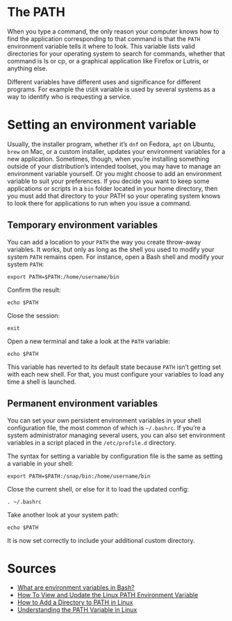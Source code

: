 # The PATH
When you type a command, the only reason your computer knows how to find the application corresponding to that command is that the `PATH` environment variable tells it where to look. This variable lists valid directories for your operating system to search for commands, whether that command is ls or cp, or a graphical application like Firefox or Lutris, or anything else.

Different variables have different uses and significance for different programs. For example the `USER` variable is used by several systems as a way to identify who is requesting a service.

# Setting an environment variable

Usually, the installer program, whether it’s `dnf` on Fedora, `apt` on Ubuntu, `brew` on Mac, or a custom installer, updates your environment variables for a new application. Sometimes, though, when you’re installing something outside of your distribution’s intended toolset, you may have to manage an environment variable yourself. Or you might choose to add an environment variable to suit your preferences. If you decide you want to keep some applications or scripts in a `bin` folder located in your home directory, then you must add that directory to your PATH so your operating system knows to look there for applications to run when you issue a command.

## Temporary environment variables

You can add a location to your `PATH` the way you create throw-away variables. It works, but only as long as the shell you used to modify your system `PATH` remains open. For instance, open a Bash shell and modify your system `PATH`:

```export PATH=$PATH:/home/username/bin```

Confirm the result:

```echo $PATH```

Close the session:

`exit`

Open a new terminal and take a look at the `PATH` variable:

`echo $PATH`

This variable has reverted to its default state because `PATH` isn’t getting set with each new shell. For that, you must configure your variables to load any time a shell is launched.

## Permanent environment variables
You can set your own persistent environment variables in your shell configuration file, the most common of which is `~/.bashrc`. If you’re a system administrator managing several users, you can also set environment variables in a script placed in the `/etc/profile.d` directory.

The syntax for setting a variable by configuration file is the same as setting a variable in your shell:


`export PATH=$PATH:/snap/bin:/home/username/bin`

Close the current shell, or else for it to load the updated config:

`. ~/.bashrc`

Take another look at your system path:

`echo $PATH`

It is now set correctly to include your additional custom directory.

# Sources
* [What are environment variables in Bash?](https://opensource.com/article/19/8/what-are-environment-variables)
* [How To View and Update the Linux PATH Environment Variable](https://www.digitalocean.com/community/tutorials/how-to-view-and-update-the-linux-path-environment-variable)
* [How to Add a Directory to PATH in Linux](https://linuxize.com/post/how-to-add-directory-to-path-in-linux/)
* [Understanding the PATH Variable in Linux](https://medium.com/towards-data-engineering/understanding-the-path-variable-in-linux-2e4bcbe47bf5)


